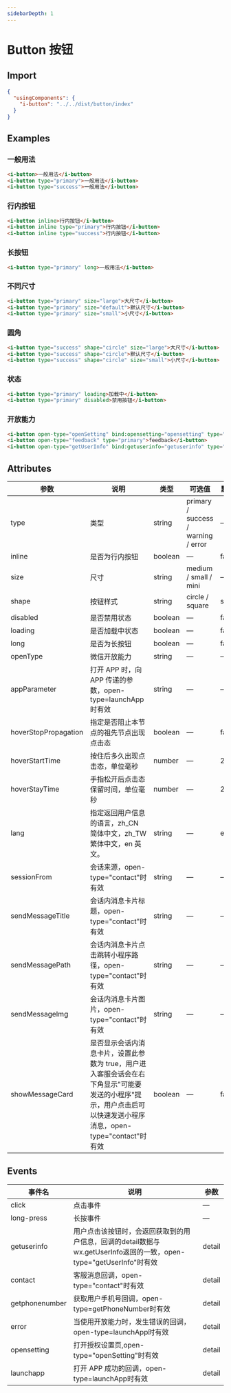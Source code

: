 ```yaml
---
sidebarDepth: 1
---
```

# Button 按钮

## Import

```json
{
  "usingComponents": {
    "i-button": "../../dist/button/index"
  }
}
```

## Examples

### 一般用法

```html
<i-button>一般用法</i-button>
<i-button type="primary">一般用法</i-button>
<i-button type="success">一般用法</i-button>
```

### 行内按钮

```html
<i-button inline>行内按钮</i-button>
<i-button inline type="primary">行内按钮</i-button>
<i-button inline type="success">行内按钮</i-button>
```

### 长按钮
```html
<i-button type="primary" long>一般用法</i-button>
```

### 不同尺寸
```html
<i-button type="primary" size="large">大尺寸</i-button>
<i-button type="primary" size="default">默认尺寸</i-button>
<i-button type="primary" size="small">小尺寸</i-button>
```

### 圆角
```html
<i-button type="success" shape="circle" size="large">大尺寸</i-button>
<i-button type="success" shape="circle">默认尺寸</i-button>
<i-button type="success" shape="circle" size="small">小尺寸</i-button>
```

### 状态
```html
<i-button type="primary" loading>加载中</i-button>
<i-button type="primary" disabled>禁用按钮</i-button>
```

### 开放能力
```html
<i-button open-type="openSetting" bind:opensetting="opensetting" type="primary">opensetting</i-button>
<i-button open-type="feedback" type="primary">feedback</i-button>
<i-button open-type="getUserInfo" bind:getuserinfo="getuserinfo" type="primary">getuserinfo</i-button>
```

## Attributes

| 参数      | 说明    | 类型      | 可选值       | 默认值   |
|---------- |-------- |---------- |-------------  |-------- |
| type     | 类型   | string    |   primary / success / warning / error |     —    |
| inline | 是否为行内按钮 | boolean | — | false |
| size     | 尺寸   | string  |   medium / small / mini            |    —     |
| shape     | 按钮样式   | string    | circle / square | square   |
| disabled     | 是否禁用状态   | boolean    | — | false   |
| loading     | 是否加载中状态   | boolean    | — | false   |
| long     |  是否为长按钮  | boolean    | — | false   |
| openType  | 微信开放能力 | string   | —   | —   |
| appParameter  | 打开 APP 时，向 APP 传递的参数，open-type=launchApp时有效 | string   |  —  |  —  |
| hoverStopPropagation  | 指定是否阻止本节点的祖先节点出现点击态 | boolean   |  —  |  false  |
| hoverStartTime| 按住后多久出现点击态，单位毫秒 | number | — | 20 |
| hoverStayTime| 手指松开后点击态保留时间，单位毫秒 | number | — | 20 |
| lang| 指定返回用户信息的语言，zh_CN 简体中文，zh_TW 繁体中文，en 英文。 | string | — | en |
| sessionFrom| 会话来源，open-type="contact"时有效 | string | — | — |
| sendMessageTitle| 会话内消息卡片标题，open-type="contact"时有效 | string | — | — |
| sendMessagePath| 会话内消息卡片点击跳转小程序路径，open-type="contact"时有效 | string | — | — |
| sendMessageImg| 会话内消息卡片图片，open-type="contact"时有效 |string| — | — |
| showMessageCard| 是否显示会话内消息卡片，设置此参数为 true，用户进入客服会话会在右下角显示"可能要发送的小程序"提示，用户点击后可以快速发送小程序消息，open-type="contact"时有效 | boolean | — | false |

## Events
| 事件名      | 说明    | 参数   |
|---------- |-------- |----------|
| click | 点击事件 | — |
| long-press | 长按事件 | — |
| getuserinfo | 用户点击该按钮时，会返回获取到的用户信息，回调的detail数据与wx.getUserInfo返回的一致，open-type="getUserInfo"时有效	 | detail |
| contact | 客服消息回调，open-type="contact"时有效 | detail |
| getphonenumber | 获取用户手机号回调，open-type=getPhoneNumber时有效 | detail |
| error | 当使用开放能力时，发生错误的回调，open-type=launchApp时有效 | detail |
| opensetting | 打开授权设置页,open-type="openSetting"时有效	| detail |
| launchapp |打开 APP 成功的回调，open-type=launchApp时有效 | detail | 